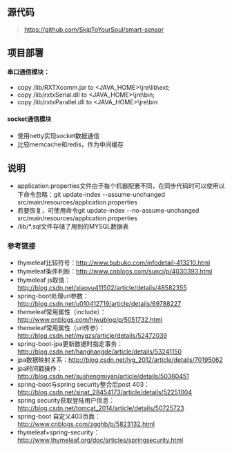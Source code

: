 ## 源代码
> https://github.com/SkipToYourSoul/smart-sensor

## 项目部署

#### 串口通信模块：

* copy /lib/RXTXcomm.jar to <JAVA_HOME>\jre\lib\ext;
* copy /lib/rxtxSerial.dll to <JAVA_HOME>\jre\bin;
* copy /lib/rxtxParallel.dll to <JAVA_HOME>\jre\bin

#### socket通信模块

* 使用netty实现socket数据通信
* 比较memcache和redis，作为中间缓存

## 说明

* application.properties文件由于每个机器配置不同，在同步代码时可以使用以下命令忽略：git update-index --assume-unchanged src/main/resources/application.properties
* 若要恢复，可使用命令git update-index --no-assume-unchanged src/main/resources/application.properties
* /lib/*.sql文件存储了用到的MYSQL数据表


### 参考链接

* thymeleaf比较符号：http://www.bubuko.com/infodetail-413210.html
* thymeleaf条件判断：http://www.cnblogs.com/suncj/p/4030393.html
* thymeleaf js取值：http://blog.csdn.net/xiaoyu411502/article/details/48582355
* spring-boot处理url参数：http://blog.csdn.net/u010412719/article/details/69788227
* themeleaf常用属性（include）：http://www.cnblogs.com/hjwublog/p/5051732.html
* themeleaf常用属性（url传参）：http://blog.csdn.net/mygzs/article/details/52472039
* spring-boot-jpa更新数据时指定事务：http://blog.csdn.net/hanghangde/article/details/53241150
* jpa数据映射关系：http://blog.csdn.net/lyg_2012/article/details/70195062
* jpa时间戳操作：http://blog.csdn.net/sushengmiyan/article/details/50360451
* spring-boot与spring security整合后post 403：http://blog.csdn.net/sinat_28454173/article/details/52251004
* spring security获取登陆用户信息：http://blog.csdn.net/tomcat_2014/article/details/50725723
* spring-boot 自定义403页面：http://www.cnblogs.com/zgghb/p/5823132.html
* thymeleaf+spring-security：http://www.thymeleaf.org/doc/articles/springsecurity.html